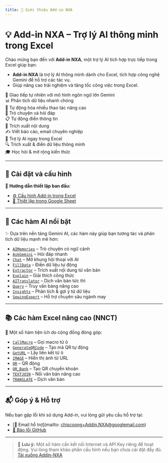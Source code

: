 ```yaml
---
title: 📘 Giới thiệu Add-in NXA
---
```


# 💡 Add-in NXA – Trợ lý AI thông minh trong Excel

Chào mừng bạn đến với **Add-in NXA**, một trợ lý AI tích hợp trực tiếp trong Excel giúp bạn:
- **Add-in NXA** là trợ lý AI thông minh dành cho Excel, tích hợp công nghệ Gemini để hỗ trợ các tác vụ.
- Giúp nâng cao trải nghiệm và tăng tốc công việc trong Excel.
  

💬 Giao tiếp tự nhiên với mô hình ngôn ngữ lớn Gemini\
📊 Phân tích dữ liệu nhanh chóng\
🧠 Tự động hóa nhiều thao tác nâng cao\
🤖 Trò chuyện và hỏi đáp\
📋 Tự động điền thông tin\
📄 Trích xuất nội dung\
✍️ Viết báo cáo, email chuyên nghiệp\
🤖 Trợ lý AI ngay trong Excel\
🔍 Trích xuất & điền dữ liệu thông minh\
🎓 Học hỏi & mở rộng kiến thức

---

## 🔧 Cài đặt và cấu hình

📁 **Hướng dẫn thiết lập ban đầu:**

- [⚙️ Cấu hình Add-in trong Excel](docs/setup/config-addin.md)
- [🧩 Thiết lập trong Google Sheet](docs/setup/cai-dat-tren-GoogleSheet.md)

---

## 🤖 Các hàm AI nổi bật

✨ Dựa trên nền tảng Gemini AI, các hàm này giúp bạn tương tác và phân tích dữ liệu mạnh mẽ hơn:

- [`AIMemories`](docs/excel-ai/AIMemories.md) – Trò chuyện có ngữ cảnh
- [`AskGemini`](docs/excel-ai/AskGemini.md) – Hỏi đáp nhanh
- [`Chat`](docs/excel-ai/Chat.md) – Mở khung hội thoại với AI
- [`FillData`](docs/excel-ai/FillData.md) – Điền dữ liệu tự động
- [`Extractor`](docs/excel-ai/Extractor.md) – Trích xuất nội dung từ văn bản
- [`Explain`](docs/excel-ai/Explain.md) – Giải thích công thức
- [`AITranslator`](docs/excel-ai/AITranslator.md) – Dịch văn bản tức thì
- [`Query`](docs/excel-ai/Query.md) – Truy vấn bảng nâng cao
- [`Insights`](docs/excel-ai/Insights.md) – Phân tích & gợi ý từ dữ liệu
- [`SewingExpert`](docs/excel-ai/SewingExpert.md) – Hỗ trợ chuyên sâu ngành may

---

## 📚 Các hàm Excel nâng cao (NNCT)

📌 Một số hàm tiện ích do cộng đồng đóng góp:

- [`CallMacro`](docs/excel-formulas/CallMacro.md) – Gọi macro từ ô
- [`GenerateQRCode`](docs/excel-formulas/GenerateQRCode.md) – Tạo mã QR tự động
- [`GetURL`](docs/excel-formulas/GetURL.md) – Lấy liên kết từ ô
- [`IMAGE`](docs/excel-formulas/IMAGE.md) – Hiển thị ảnh từ URL
- [`QR`](docs/excel-formulas/QR.md) – QR động
- [`QR_Bank`](docs/excel-formulas/QR_Bank.md) – Tạo QR chuyển khoản
- [`TEXTJOIN`](docs/excel-formulas/TEXTJOIN.md) – Nối văn bản nâng cao
- [`TRANSLATE`](docs/excel-formulas/TRANSLATE.md) – Dịch văn bản

---

## 📬 Góp ý & Hỗ trợ

Nếu bạn gặp lỗi khi sử dụng Add-in, vui lòng gửi yêu cầu hỗ trợ tại:

- [📧 Email hỗ trợ](mailto:	chiscoong+Addin.NXA@googlemail.com)
- [🐛 Báo lỗi GitHub](https://github.com/NNCT2023/Addin-NXA/issues)

---

> 📌 **Lưu ý:** Một số hàm cần kết nối Internet và API Key riêng để hoạt động. Vui lòng tham khảo phần cấu hình nếu bạn chưa cài đặt đầy đủ.  
> [Tải xuống Addin-NXA](https://github.com/XuanAn2018/Addin-NXA)
